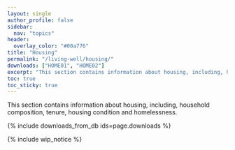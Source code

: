 ```yaml
---
layout: single
author_profile: false
sidebar:
  nav: "topics"
header:
  overlay_color: "#00a776"
title: "Housing"
permalink: "/living-well/housing/"
downloads: ["HOME01", "HOME02"]
excerpt: "This section contains information about housing, including, household composition, tenure, housing condition and homelessness."
toc: true
toc_sticky: true
---
```


This section contains information about housing, including, household composition, tenure, housing condition and homelessness.

{% include downloads_from_db ids=page.downloads %}

{% include wip_notice %}
